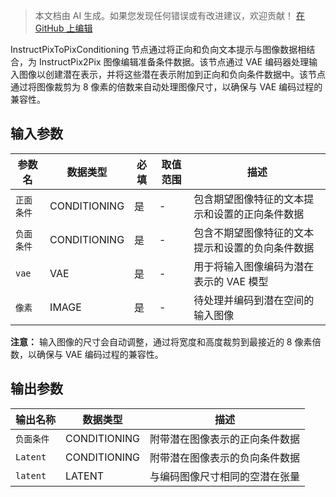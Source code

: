 > 本文档由 AI 生成。如果您发现任何错误或有改进建议，欢迎贡献！ [在 GitHub 上编辑](https://github.com/Comfy-Org/embedded-docs/blob/main/comfyui_embedded_docs/docs/InstructPixToPixConditioning/zh.md)

InstructPixToPixConditioning 节点通过将正向和负向文本提示与图像数据相结合，为 InstructPix2Pix 图像编辑准备条件数据。该节点通过 VAE 编码器处理输入图像以创建潜在表示，并将这些潜在表示附加到正向和负向条件数据中。该节点通过将图像裁剪为 8 像素的倍数来自动处理图像尺寸，以确保与 VAE 编码过程的兼容性。

## 输入参数

| 参数名 | 数据类型 | 必填 | 取值范围 | 描述 |
|-----------|-----------|----------|-------|-------------|
| `正面条件` | CONDITIONING | 是 | - | 包含期望图像特征的文本提示和设置的正向条件数据 |
| `负面条件` | CONDITIONING | 是 | - | 包含不期望图像特征的文本提示和设置的负向条件数据 |
| `vae` | VAE | 是 | - | 用于将输入图像编码为潜在表示的 VAE 模型 |
| `像素` | IMAGE | 是 | - | 待处理并编码到潜在空间的输入图像 |

**注意：** 输入图像的尺寸会自动调整，通过将宽度和高度裁剪到最接近的 8 像素倍数，以确保与 VAE 编码过程的兼容性。

## 输出参数

| 输出名称 | 数据类型 | 描述 |
|-------------|-----------|-------------|
| `负面条件` | CONDITIONING | 附带潜在图像表示的正向条件数据 |
| `Latent` | CONDITIONING | 附带潜在图像表示的负向条件数据 |
| `latent` | LATENT | 与编码图像尺寸相同的空潜在张量 |
